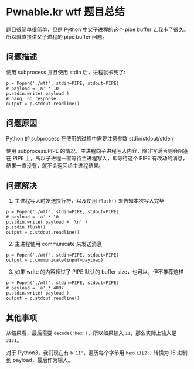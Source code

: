 # Pwnable.kr wtf 题目总结

题目很简单很简单，但是 Python 中父子进程的这个 pipe buffer 让我卡了很久。所以就直接讲父子进程的 pipe buffer 问题。

## 问题描述

使用 subprocess 并且使用 stdin 后，进程就卡死了:

```
p = Popen('./wtf', stdin=PIPE, stdout=PIPE)
# payload = 'a' * 10
p.stdin.write( payload )
# hang, no response...
output = p.stdout.readline()
```

## 问题原因

Python 的 subprocess 在使用的过程中需要注意参数 stdin/stdout/stderr 

使用 subprocess.PIPE 的情况，主进程向子进程写入内容，除非写满否则会阻塞在 PIPE 上，所以子进程一直等待主进程写入，即等待这个 PIPE 有改动的消息，结果一直没有，就不会返回给主进程结果。

## 问题解决

1. 主进程写入时发送换行符，以及使用 `flush()` 来告知本次写入完毕
```
p = Popen('./wtf', stdin=PIPE, stdout=PIPE)
# payload = 'a' * 10
p.stdin.write( payload + '\n' )
p.stdin.flush()
output = p.stdout.readline()
```

2. 主进程使用 communicate 来发送消息
```
p = Popen('./wtf', stdin=PIPE, stdout=PIPE)
output = p.communicate(input=payload)
```

3. 如果 write 的内容超过了 PIPE 默认的 buffer size，也可以，但不推荐这样
```
p = Popen('./wtf', stdin=PIPE, stdout=PIPE)
# payload = 'a' * 4097
p.stdin.write( payload )
output = p.stdout.readline()
```

## 其他事项

从结果看，最后需要 `decode('hex')`，所以如果输入 `11`，那么实际上输入是 `3131`。

对于 Python3，我们现在有 `b'11'`，遍历每个字节用 `hex(i)[2:]` 转换为 16 进制到 payload，最后作为输入。
